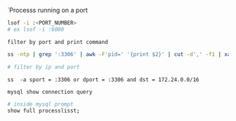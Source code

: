 
`Processs running on a port
```bash
lsof -i :<PORT_NUMBER> 
# ex lsof -i :6000
```

`filter by port and print command`
```bash
ss -ntp | grep ':3306' | awk -F'pid=' '{print $2}' | cut -d',' -f1 | xargs -r ps -fp

# filter by ip and port 

ss  -a sport = :3306 or dport = :3306 and dst = 172.24.0.0/16
```

`mysql show connection query`
```bash 
# inside mysql prompt
show full processlisst;
```